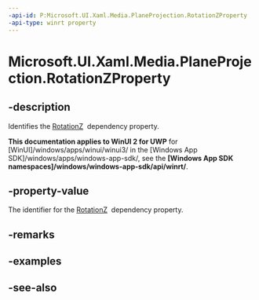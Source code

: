 ```yaml
---
-api-id: P:Microsoft.UI.Xaml.Media.PlaneProjection.RotationZProperty
-api-type: winrt property
---
```


<!-- Property syntax
public Windows.UI.Xaml.DependencyProperty RotationZProperty { get; }
-->

# Microsoft.UI.Xaml.Media.PlaneProjection.RotationZProperty

## -description
Identifies the [RotationZ](planeprojection_rotationz.md)  dependency property.

**This documentation applies to WinUI 2 for UWP** for [WinUI]/windows/apps/winui/winui3/ in the [Windows App SDK]/windows/apps/windows-app-sdk/, see the **[Windows App SDK namespaces]/windows/windows-app-sdk/api/winrt/**.

## -property-value
The identifier for the [RotationZ](planeprojection_rotationz.md)  dependency property.

## -remarks

## -examples

## -see-also
